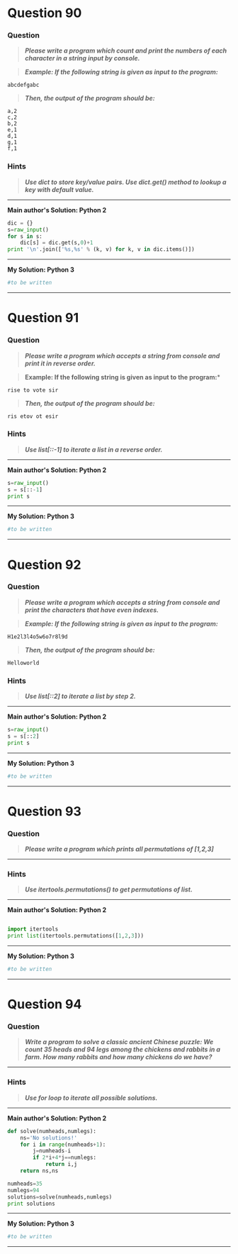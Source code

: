 
# Question 90

### **Question**

>***Please write a program which count and print the numbers of each character in a string input by console.***

>***Example:
If the following string is given as input to the program:***
```
abcdefgabc
```
>***Then, the output of the program should be:***
```
a,2
c,2
b,2
e,1
d,1
g,1
f,1
```
### Hints 
> ***Use dict to store key/value pairs.
Use dict.get() method to lookup a key with default value.***

----------------------

**Main author's Solution: Python 2**
```python
dic = {}
s=raw_input()
for s in s:
    dic[s] = dic.get(s,0)+1
print '\n'.join(['%s,%s' % (k, v) for k, v in dic.items()])
```
----------------
**My Solution: Python 3**
```python
#to be written

```
---------------------



# Question 91

### **Question**

>***Please write a program which accepts a string from console and print it in reverse order.***

>**Example:
If the following string is given as input to the program:***
```
rise to vote sir
```
>***Then, the output of the program should be:***
```
ris etov ot esir
```
### Hints 
> ***Use list[::-1] to iterate a list in a reverse order.***

----------------------

**Main author's Solution: Python 2**
```python
s=raw_input()
s = s[::-1]
print s
```
----------------
**My Solution: Python 3**
```python
#to be written

```
---------------------

# Question 92

### **Question**

>***Please write a program which accepts a string from console and print the characters that have even indexes.***

>***Example:
If the following string is given as input to the program:***
```
H1e2l3l4o5w6o7r8l9d
```
>***Then, the output of the program should be:***
```
Helloworld
```
### Hints 
>***Use list[::2] to iterate a list by step 2.***

----------------------

**Main author's Solution: Python 2**
```python
s=raw_input()
s = s[::2]
print s
```
----------------
**My Solution: Python 3**
```python
#to be written

```
---------------------


# Question 93

### **Question**

>***Please write a program which prints all permutations of [1,2,3]***

----------------------
### Hints 
> ***Use itertools.permutations() to get permutations of list.***

----------------------

**Main author's Solution: Python 2**
```python

import itertools
print list(itertools.permutations([1,2,3]))
```
----------------
**My Solution: Python 3**
```python
#to be written

```
---------------------



# Question 94

### **Question**

>***Write a program to solve a classic ancient Chinese puzzle: 
We count 35 heads and 94 legs among the chickens and rabbits in a farm. How many rabbits and how many chickens do we have?***


----------------------
### Hints 
> ***Use for loop to iterate all possible solutions.***

----------------------

**Main author's Solution: Python 2**
```python
def solve(numheads,numlegs):
    ns='No solutions!'
    for i in range(numheads+1):
        j=numheads-i
        if 2*i+4*j==numlegs:
            return i,j
    return ns,ns

numheads=35
numlegs=94
solutions=solve(numheads,numlegs)
print solutions
```
----------------
**My Solution: Python 3**
```python
#to be written

```
---------------------


